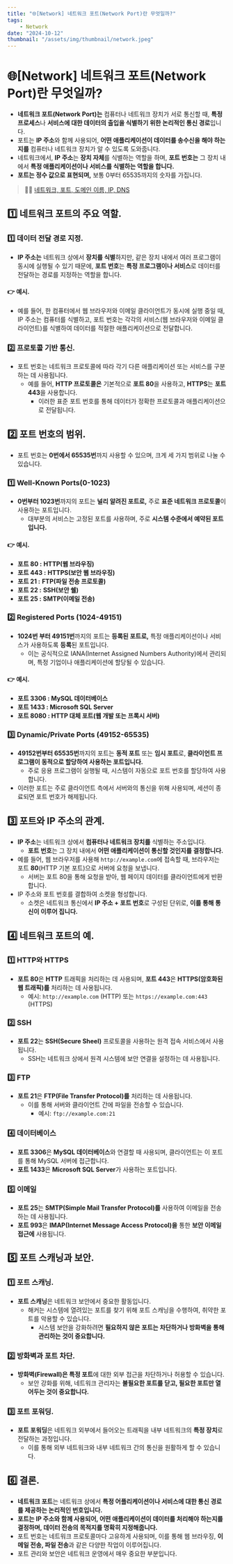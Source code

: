 ```yaml
---
title: "🌐[Network] 네트워크 포트(Network Port)란 무엇일까?"
tags:
    - Network
date: "2024-10-12"
thumbnail: "/assets/img/thumbnail/network.jpeg"
---
```


# 🌐[Network] 네트워크 포트(Network Port)란 무엇일까?
- **네트워크 포트(Network Port)는** 컴퓨터나 네트워크 장치가 서로 통신할 때, **특정 프로세스**나 **서비스에 대한 데이터의 출입을 식별하기 위한 논리적인 통신 경로**입니다.
- 포트는 **IP 주소**와 함께 사용되어, **어떤 애플리케이션이 데이터를 송수신을 해야 하는지를** 컴퓨터나 네트워크 장치가 알 수 있도록 도와줍니다.
- 네트워크에서, **IP 주소**는 **장치 자체**를 식별하는 역할을 하며, **포트 번호는** 그 장치 내에서 **특정 애플리케이션이나 서비스를 식별하는 역할을 합니다.**
- **포트는 정수 값으로 표현되며,** 보통 0부터 65535까지의 숫자를 가집니다.

> 🙋‍♂️ [네트워크, 포트, 도메인 이름, IP, DNS](https://www.devkobe24.com/Network/2024/2024-09-23-network-port-domain-name-ip-dns.html)

## 1️⃣ 네트워크 포트의 주요 역할.

### 1️⃣ 데이터 전달 경로 지정.
- **IP 주소는** 네트워크 상에서 **장치를 식별**하지만, 같은 장치 내에서 여러 프로그램이 동시에 실행될 수 있기 때문에, **포트 번호**는 **특정 프로그램이나 서비스**로 데이터를 전달하는 경로를 지정하는 역할을 합니다.

#### 👉 예시.
- 예를 들어, 한 컴퓨터에서 웹 브라우저와 이메일 클라이언트가 동시에 실행 중일 때, IP 주소는 컴퓨터를 식별하고, 포트 번호는 각각의 서비스(웹 브라우저와 이메일 클라이언트)를 식별하여 데이터를 적절한 애플리케이션으로 전달합니다.

### 2️⃣ 프로토콜 기반 통신.
- 포트 번호는 네트워크 프로토콜에 따라 각기 다른 애플리케이션 또는 서비스를 구분하는 데 사용됩니다.
    - 예를 들어, **HTTP 프로토콜은** 기본적으로 **포트 80**을 사용하고, **HTTPS**는 **포트 443**을 사용합니다.
        - 이러한 표준 포트 번호를 통해 데이터가 정확한 프로토콜과 애플리케이션으로 전달됩니다.

## 2️⃣ 포트 번호의 범위.
- 포트 번호는 **0번에서 65535번**까지 사용할 수 있으며, 크게 세 가지 범위로 나눌 수 있습니다.

### 1️⃣ Well-Known Ports(0-1023)
- **0번부터 1023번**까지의 포트는 **널리 알려진 포트로,** 주로 **표준 네트워크 프로토콜**이 사용하는 포트입니다.
    - 대부분의 서비스는 고정된 포트를 사용하며, 주로 **시스템 수준에서 예약된 포트입니다.**

#### 👉 예시.
- **포트 80 :** **HTTP(웹 브라우징)**
- **포트 443 :** **HTTPS(보안 웹 브라우징)**
- **포트 21 :** **FTP(파일 전송 프로토콜)**
- **포트 22 :** **SSH(보안 쉘)**
- **포트 25 :** **SMTP(이메일 전송)**

### 2️⃣ Registered Ports (1024-49151)
- **1024번 부터 49151번**까지의 포트는 **등록된 포트로,** 특정 애플리케이션이나 서비스가 사용하도록 **등록**된 포트입니다.
    - 이는 공식적으로 IANA(Internet Assigned Numbers Authority)에서 관리되며, 특정 기업이나 애플리케이션에 할당될 수 있습니다.

#### 👉 예시.
- **포트 3306 : MySQL 데이터베이스**
- **포트 1433 : Microsoft SQL Server**
- **포트 8080 : HTTP 대체 포트(웹 개발 또는 프록시 서버)**

### 3️⃣ Dynamic/Private Ports (49152-65535)
- **49152번부터 65535번**까지의 포트는 **동적 포트** 또는 **임시 포트**로, **클라이언트 프로그램이 동적으로 할당하여 사용하는 포트입니다.**
    - 주로 응용 프로그램이 실행될 때, 시스템이 자동으로 포트 번호를 할당하여 사용합니다.
- 이러한 포트는 주로 클라이언트 측에서 서버와의 통신을 위해 사용되며, 세션이 종료되면 포트 번호가 해제됩니다.

## 3️⃣ 포트와 IP 주소의 관계.
- **IP 주소**는 네트워크 상에서 **컴퓨터나 네트워크 장치를** 식별하는 주소입니다.
    - **포트 번호**는 그 장치 내에서 **어떤 애플리케이션이 통신할 것인지를 결정합니다.**
- 예를 들어, 웹 브라우저를 사용해 `http://example.com`에 접속할 때, 브라우저는 포트 **80**(HTTP 기본 포트)으로 서버에 요청을 보냅니다.
    - 서버는 포트 80을 통해 요청을 받아, 웹 페이지 데이터를 클라이언트에게 반환합니다.
- IP 주소와 포트 번호를 결합하여 소켓을 형성합니다.
    - 소켓은 네트워크 통신에서 **IP 주소 + 포트 번호**로 구성된 단위로, **이를 통해 통신이 이루어 집니다.**

## 4️⃣ 네트워크 포트의 예.

### 1️⃣ HTTP와 HTTPS
- **포트 80**은 **HTTP** 트래픽을 처리하는 데 사용되며, **포트 443**은 **HTTPS(암호화된 웹 트래픽)를** 처리하는 데 사용됩니다.
    - 예시: `http://example.com` (HTTP) 또는 `https://example.com:443` (HTTPS)

### 2️⃣ SSH
- **포트 22**는 **SSH(Secure Sheel)** 프로토콜을 사용하는 원격 접속 서비스에서 사용됩니다.
    - SSH는 네트워크 상에서 원격 시스템에 보안 연결을 설정하는 데 사용됩니다.

### 3️⃣ FTP
- **포트 21**은 **FTP(File Transfer Protocol)를** 처리하는 데 사용됩니다.
    - 이를 통해 서버와 클라이언트 간에 파일을 전송할 수 있습니다.
        - 예시: `ftp://example.com:21`

### 4️⃣ 데이터베이스
- **포트 3306**은 **MySQL 데이터베이스**와 연결할 때 사용되며, 클라이언트는 이 포트를 통해 MySQL 서버에 접근합니다.
- **포트 1433**은 **Microsoft SQL Server**가 사용하는 포트입니다.

### 5️⃣ 이메일
- **포트 25**는 **SMTP(Simple Mail Transfer Protocol)를** 사용하여 이메일을 전송하는 데 사용됩니다.
- **포트 993**은 **IMAP(Internet Message Access Protocol)을** 통한 **보안 이메일 접근에** 사용됩니다.

## 5️⃣ 포트 스캐닝과 보안.

### 1️⃣ 포트 스캐닝.
- **포트 스캐닝**은 네트워크 보안에서 중요한 활동입니다.
    - 해커는 시스템에 열려있는 포트를 찾기 위해 포트 스캐닝을 수행하여, 취약한 포트를 악용할 수 있습니다.
        - 시스템 보안을 강화하려면 **필요하지 않은 포트는 차단하거나 방화벽을 통해 관리하는 것이 중요합니다.**

### 2️⃣ 방화벽과 포트 차단.
- **방화벽(Firewall)은 특정 포트**에 대한 외부 접근을 차단하거나 허용할 수 있습니다.
    - 보안 강화를 위해, 네트워크 관리자는 **불필요한 포트를 닫고, 필요한 포트만 열어두는 것이 중요합니다.**

### 3️⃣ 포트 포워딩.
- **포트 포워딩**은 네트워크 외부에서 들어오는 트래픽을 내부 네트워크의 **특정 장치**로 전달하는 과정입니다.
    - 이를 통해 외부 네트워크와 내부 네트워크 간의 통신을 원활하게 할 수 있습니다.

## 6️⃣ 결론.
- **네트워크 포트**는 네트워크 상에서 **특정 어플리케이션이나 서비스에 대한 통신 경로를 제공하는 논리적인 번호입니다.**
- **포트는 IP 주소와 함께 사용되어, 어떤 애플리케이션이 데이터를 처리해야 하는지를 결정하며, 데이터 전송의 목적지를 명확히 지정해줍니다.**
- 포트 번호는 네트워크 프로토콜마다 고유하게 사용되며, 이를 통해 웹 브라우징, **이메일 전송, 파일 전송**과 같은 다양한 작업이 이루어집니다.
- 포트 관리와 보안은 네트워크 운영에서 매우 중요한 부분입니다.
